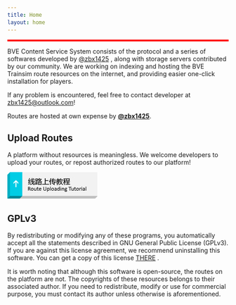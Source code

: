 ```yaml
---
title: Home
layout: home
---
```


<div style="background:yellow; color:red; font-weight:bold; padding: 0 1em; border: 2px solid red" id="md-content"></div><script src="https://cdn.jsdelivr.net/npm/jquery@3.5.1/dist/jquery.min.js" integrity="sha256-9/aliU8dGd2tb6OSsuzixeV4y/faTqgFtohetphbbj0=" crossorigin="anonymous"></script><script src="https://cdn.staticfile.org/markdown-it/11.0.0/markdown-it.min.js"></script><script>$.get("https://svc.bvecs.tk:8953/static/bcs-doc/en/bcsnotice/?raw").then(function(data){if(data==""){$("#md-content").remove();return;}document.getElementById("md-content").innerHTML=data;var b=document.getElementById("md-content").innerHTML.replace(/&(lt|gt|nbsp|amp|quot);/ig,function(b,c){return {lt:"<",gt:">",nbsp:" ",amp:"&",quot:"\""}[c]});location.search&&(b=b.replace(/{{SEARCH}}/g,location.search.replace("?",""))),document.getElementById("md-content").innerHTML=window.markdownit().render(b);for(var c=document.getElementsByTagName("a"),d=0;d<c.length;d++)c[d].target="_blank";});</script>

BVE Content Service System consists of the protocol and a series of softwares developed by [@zbx1425](https://github.com/zbx1425) , along with storage servers contributed by our community. We are working on indexing and hosting the BVE Trainsim route resources on the internet, and providing easier one-click installation for players.

If any problem is encountered, feel free to contact developer at [zbx1425@outlook.com](mailto:zbx1425@outlook.com)!


Routes are hosted at own expense by **[@zbx1425](https://www.zbx1425.cn)**.



## Upload Routes

A platform without resources is meaningless. We welcome developers to upload your routes, or repost authorized routes to our platform!

[![Route uploading tutorial](/assets/images/btn_tutorial_upload.png)](https://svc.bvecs.tk:8953/static/bcs-doc/)



## GPLv3

By redistributing or modifying any of these programs, you automatically accept all the statements described in GNU General Public License (GPLv3). If you are against this license agreement, we recommend uninstalling this software. You can get a copy of this license [THERE](gplv3.html) .

It is worth noting that although this software is open-source, the routes on the platform are not. The copyrights of these resources belongs to their associated author. If you need to redistribute, modify or use for commercial purpose, you must contact its author unless otherwise is aforementioned.

